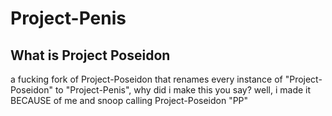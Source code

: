 # Project-Penis
## What is Project Poseidon
a fucking fork of Project-Poseidon that renames every instance of "Project-Poseidon" to "Project-Penis", why did i make this you say? well, i made it BECAUSE of me and snoop calling Project-Poseidon "PP"

